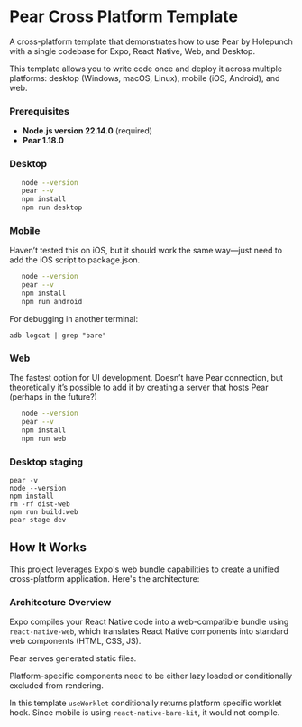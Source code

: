 # Pear Cross Platform Template

A cross-platform template that demonstrates how to use Pear by Holepunch with a single codebase for Expo, React Native, Web, and Desktop.

This template allows you to write code once and deploy it across multiple platforms: desktop (Windows, macOS, Linux), mobile (iOS, Android), and web.

### Prerequisites

- **Node.js version 22.14.0** (required)
- **Pear 1.18.0**

### Desktop

```bash
   node --version
   pear --v
   npm install
   npm run desktop
```

### Mobile

Haven’t tested this on iOS, but it should work the same way—just need to add the iOS script to package.json.

```bash
   node --version
   pear --v
   npm install
   npm run android
```

For debugging in another terminal:

```
adb logcat | grep "bare"
```

### Web

The fastest option for UI development. Doesn’t have Pear connection, but theoretically it’s possible to add it by creating a server that hosts Pear (perhaps in the future?)

```bash
   node --version
   pear --v
   npm install
   npm run web
```

### Desktop staging

```
pear -v
node --version
npm install
rm -rf dist-web
npm run build:web
pear stage dev
```

## How It Works

This project leverages Expo's web bundle capabilities to create a unified cross-platform application. Here's the architecture:

### Architecture Overview

Expo compiles your React Native code into a web-compatible bundle using `react-native-web`, which translates React Native components into standard web components (HTML, CSS, JS).

Pear serves generated static files.

Platform-specific components need to be either lazy loaded or conditionally excluded from rendering.

In this template `useWorklet` conditionally returns platform specific worklet hook. Since mobile is using `react-native-bare-kit`, it would not compile.
